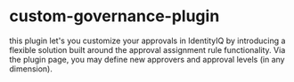 # custom-governance-plugin
this plugin let's you customize your approvals in IdentityIQ by introducing a flexible solution built around the approval assignment rule functionality. Via the plugin page, you may define new approvers and approval levels (in any dimension).
